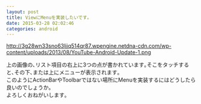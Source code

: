 ```yaml
---
layout: post
title: ViewにMenuを実装したいです｡
date: 2015-03-28 02:02:46
categories: android
---
```

<!-- {% raw %} -->
<p><a href="http://3g28wn33sno63ljjq514qr87.wpengine.netdna-cdn.com/wp-content/uploads/2013/08/YouTube-Android-Update-1.png" rel="nofollow">http://3g28wn33sno63ljjq514qr87.wpengine.netdna-cdn.com/wp-content/uploads/2013/08/YouTube-Android-Update-1.png</a></p>

<p>上の画像の､リスト項目の右上に3つの点が書かれています｡そこをタッチすると､その下､または上にメニューが表示されます｡<br>
このようにActionBarやToolbarではない場所にMenuを実装するにはどうしたら良いのでしょうか｡<br>
よろしくおねがいします｡</p>
<!-- {% endraw %} -->
